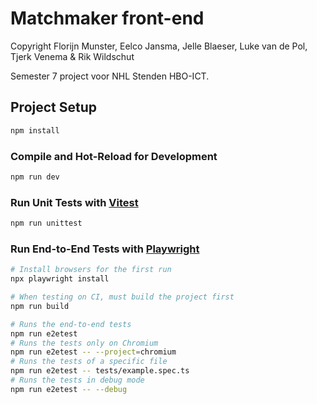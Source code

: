 # Matchmaker front-end

Copyright Florijn Munster, Eelco Jansma, Jelle Blaeser, Luke van de Pol, Tjerk Venema & Rik Wildschut

Semester 7 project voor NHL Stenden HBO-ICT.

## Project Setup

```sh
npm install
```

### Compile and Hot-Reload for Development

```sh
npm run dev
```

### Run Unit Tests with [Vitest](https://vitest.dev/)

```sh
npm run unittest
```

### Run End-to-End Tests with [Playwright](https://playwright.dev)

```sh
# Install browsers for the first run
npx playwright install

# When testing on CI, must build the project first
npm run build

# Runs the end-to-end tests
npm run e2etest
# Runs the tests only on Chromium
npm run e2etest -- --project=chromium
# Runs the tests of a specific file
npm run e2etest -- tests/example.spec.ts
# Runs the tests in debug mode
npm run e2etest -- --debug
```
